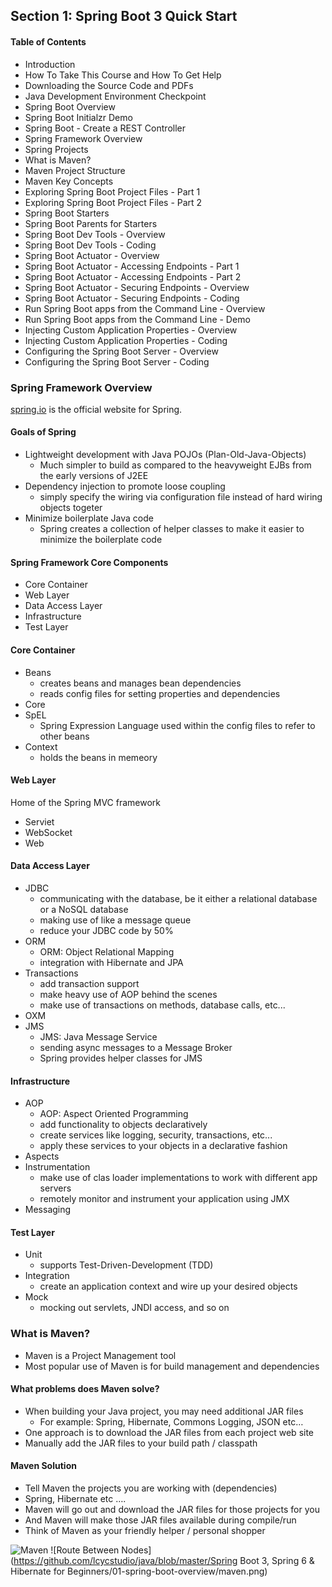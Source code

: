 ## Section 1: Spring Boot 3 Quick Start

#### Table of Contents
- Introduction
- How To Take This Course and How To Get Help
- Downloading the Source Code and PDFs
- Java Development Environment Checkpoint
- Spring Boot Overview
- Spring Boot Initialzr Demo
- Spring Boot - Create a REST Controller
- Spring Framework Overview
- Spring Projects
- What is Maven?
- Maven Project Structure
- Maven Key Concepts
- Exploring Spring Boot Project Files - Part 1
- Exploring Spring Boot Project Files - Part 2
- Spring Boot Starters
- Spring Boot Parents for Starters
- Spring Boot Dev Tools - Overview
- Spring Boot Dev Tools - Coding
- Spring Boot Actuator - Overview
- Spring Boot Actuator - Accessing Endpoints - Part 1
- Spring Boot Actuator - Accessing Endpoints - Part 2
- Spring Boot Actuator - Securing Endpoints - Overview
- Spring Boot Actuator - Securing Endpoints - Coding
- Run Spring Boot apps from the Command Line - Overview
- Run Spring Boot apps from the Command Line - Demo
- Injecting Custom Application Properties - Overview
- Injecting Custom Application Properties - Coding
- Configuring the Spring Boot Server - Overview
- Configuring the Spring Boot Server - Coding



### Spring Framework Overview

[spring.io](https://spring.io) is the official website for Spring.

#### Goals of Spring
- Lightweight development with Java POJOs (Plan-Old-Java-Objects)
  - Much simpler to build as compared to the heavyweight EJBs from the early
    versions of J2EE
- Dependency injection to promote loose coupling
  - simply specify the wiring via configuration file instead of hard wiring
    objects togeter
- Minimize boilerplate Java code
  - Spring creates a collection of helper classes to make it easier to minimize
    the boilerplate code


#### Spring Framework Core Components
- Core Container
- Web Layer
- Data Access Layer
- Infrastructure
- Test Layer


#### Core Container
- Beans
  - creates beans and manages bean dependencies
  - reads config files for setting properties and dependencies
- Core
- SpEL
  - Spring Expression Language used within the config files to refer to 
    other beans
- Context
  - holds the beans in memeory


#### Web Layer
Home of the Spring MVC framework

- Serviet
- WebSocket
- Web


#### Data Access Layer
- JDBC
  - communicating with the database, be it either a relational database
    or a NoSQL database
  - making use of like a message queue
  - reduce your JDBC code by 50%
- ORM
  - ORM: Object Relational Mapping
  - integration with Hibernate and JPA
- Transactions
  - add transaction support
  - make heavy use of AOP behind the scenes
  - make use of transactions on methods, database calls, etc...
- OXM
- JMS
  - JMS: Java Message Service
  - sending async messages to a Message Broker
  - Spring provides helper classes for JMS


#### Infrastructure
- AOP
  - AOP: Aspect Oriented Programming
  - add functionality to objects declaratively
  - create services like logging, security, transactions, etc...
  - apply these services to your objects in a declarative fashion
- Aspects
- Instrumentation
  - make use of clas loader implementations to work with different app servers
  - remotely monitor and instrument your application using JMX
- Messaging


#### Test Layer
- Unit
  - supports Test-Driven-Development (TDD)
- Integration
  - create an application context and wire up your desired objects
- Mock
  - mocking out servlets, JNDI access, and so on



### What is Maven?
- Maven is a Project Management tool
- Most popular use of Maven is for build management and dependencies


#### What problems does Maven solve?
- When building your Java project, you may need additional JAR files
  - For example: Spring, Hibernate, Commons Logging, JSON etc…
- One approach is to download the JAR files from each project web site
- Manually add the JAR files to your build path / classpath


#### Maven Solution
- Tell Maven the projects you are working with (dependencies)
- Spring, Hibernate etc ….
- Maven will go out and download the JAR files for those projects for you
- And Maven will make those JAR files available during compile/run
- Think of Maven as your friendly helper / personal shopper

![Maven]()
![Route Between Nodes](https://github.com/lcycstudio/java/blob/master/Spring Boot 3, Spring 6 & Hibernate for Beginners/01-spring-boot-overview/maven.png)